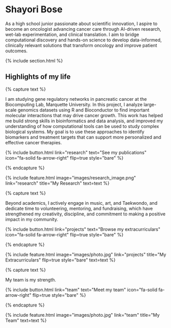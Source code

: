 ---
---

# Shayori Bose

As a high school junior passionate about scientific innovation, I aspire to become an oncologist advancing cancer care through AI-driven research, wet-lab experimentation, and clinical translation. I aim to bridge computational discovery and hands-on science to develop data-informed, clinically relevant solutions that transform oncology and improve patient outcomes.

{% include section.html %}

## Highlights of my life

{% capture text %}

I am studying gene regulatory networks in pancreatic cancer at the Biocomputing Lab, Marquette University. In this project, I analyze large-scale genomics datasets using R and Bioconductor to find important molecular interactions that may drive cancer growth. This work has helped me build strong skills in bioinformatics and data analysis, and improved my understanding of how computational tools can be used to study complex biological systems. My goal is to use these approaches to identify biomarkers and treatment targets that can support more personalized and effective cancer therapies.

{%
  include button.html
  link="research"
  text="See my publications"
  icon="fa-solid fa-arrow-right"
  flip=true
  style="bare"
%}

{% endcapture %}

{%
  include feature.html
  image="images/research_image.png"
  link="research"
  title="My Research"
  text=text
%}

{% capture text %}

Beyond academics, I actively engage in music, art, and Taekwondo, and dedicate time to volunteering, mentoring, and fundraising, which have strengthened my creativity, discipline, and commitment to making a positive impact in my community.

{%
  include button.html
  link="projects"
  text="Browse my extracurriculars"
  icon="fa-solid fa-arrow-right"
  flip=true
  style="bare"
%}

{% endcapture %}

{%
  include feature.html
  image="images/photo.jpg"
  link="projects"
  title="My Extracurriculars"
  flip=true
  style="bare"
  text=text
%}

{% capture text %}

My team is my strength.

{%
  include button.html
  link="team"
  text="Meet my team"
  icon="fa-solid fa-arrow-right"
  flip=true
  style="bare"
%}

{% endcapture %}

{%
  include feature.html
  image="images/photo.jpg"
  link="team"
  title="My Team"
  text=text
%}

